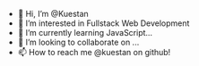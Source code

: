- 👋 Hi, I’m @Kuestan
- 👀 I’m interested in Fullstack Web Development
- 🌱 I’m currently learning JavaScript...
- 💞️ I’m looking to collaborate on ...
- 📫 How to reach me @kuestan on github!

<!---
Kuestan/Kuestan is a ✨ special ✨ repository because its `README.md` (this file) appears on your GitHub profile.
You can click the Preview link to take a look at your changes.
--->

